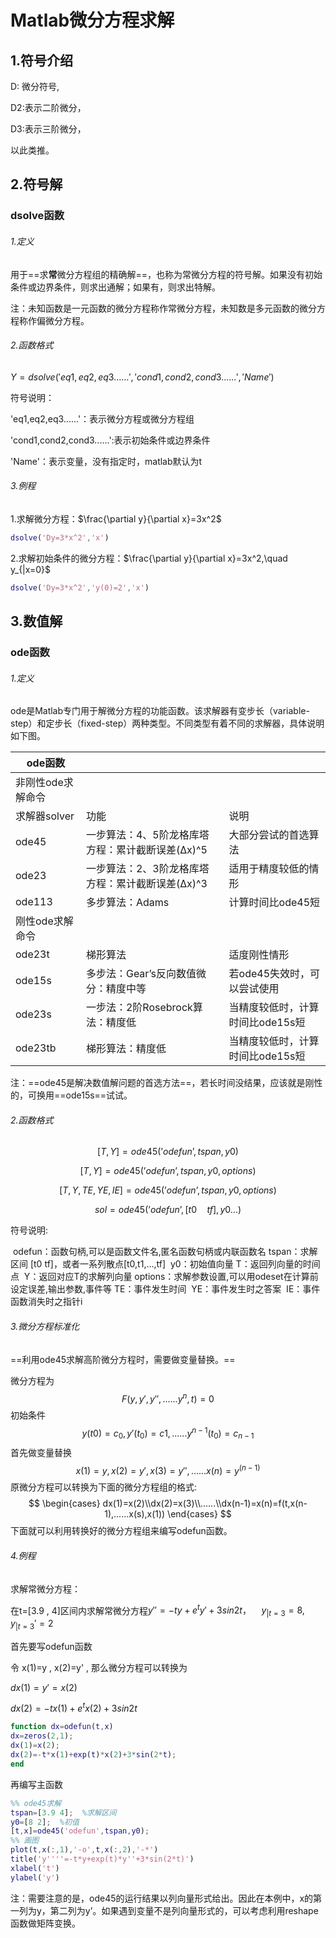 # Matlab微分方程求解

## 1.符号介绍

D: 微分符号,

D2:表示二阶微分，

D3:表示三阶微分，

以此类推。

## 2.符号解

### dsolve函数

###### 1.定义

用于==求**常**微分方程组的精确解==，也称为常微分方程的符号解。如果没有初始条件或边界条件，则求出通解；如果有，则求出特解。

注：未知函数是一元函数的微分方程称作常微分方程，未知数是多元函数的微分方程称作偏微分方程。

###### 2.函数格式

$Y=dsolve('eq1,eq2,eq3......','cond1,cond2,cond3......','Name')$

符号说明：

'eq1,eq2,eq3......'：表示微分方程或微分方程组

'cond1,cond2,cond3......':表示初始条件或边界条件

'Name'：表示变量，没有指定时，matlab默认为t

###### 3.例程

1.求解微分方程：$\frac{\partial y}{\partial x}=3x^2$

```matlab
dsolve('Dy=3*x^2','x')
```

2.求解初始条件的微分方程：$\frac{\partial y}{\partial x}=3x^2,\quad y_{|x=0}$

```matlab
dsolve('Dy=3*x^2','y(0)=2','x')
```

## 3.数值解

### ode函数

###### 1.定义

ode是Matlab专门用于解微分方程的功能函数。该求解器有变步长（variable-step）和定步长（fixed-step）两种类型。不同类型有着不同的求解器，具体说明如下图。 

| ode函数           |                                                  |                                  |
| ----------------- | ------------------------------------------------ | -------------------------------- |
| 非刚性ode求解命令 |                                                  |                                  |
| 求解器solver      | 功能                                             | 说明                             |
| ode45             | 一步算法：4、5阶龙格库塔方程：累计截断误差(Δx)^5 | 大部分尝试的首选算法             |
| ode23             | 一步算法：2、3阶龙格库塔方程：累计截断误差(Δx)^3 | 适用于精度较低的情形             |
| ode113            | 多步算法：Adams                                  | 计算时间比ode45短                |
| 刚性ode求解命令   |                                                  |                                  |
| ode23t            | 梯形算法                                         | 适度刚性情形                     |
| ode15s            | 多步法：Gear’s反向数值微分：精度中等             | 若ode45失效时，可以尝试使用      |
| ode23s            | 一步法：2阶Rosebrock算法：精度低                 | 当精度较低时，计算时间比ode15s短 |
| ode23tb           | 梯形算法：精度低                                 | 当精度较低时，计算时间比ode15s短 |

注：==ode45是解决数值解问题的首选方法==，若长时间没结果，应该就是刚性的，可换用==ode15s==试试。

###### 2.函数格式

$$
[T,Y] = ode45({’}odefun{’},tspan,y0)
$$

$$
[T,Y] = ode45(’odefun’,tspan,y0,options)
$$

$$
[T,Y,TE,YE,IE] = ode45(’odefun’,tspan,y0,options)
$$

$$
sol = ode45(’odefun’,[t0\quad tf],y0...)
$$

符号说明: 

​     odefun：函数句柄,可以是函数文件名,匿名函数句柄或内联函数名
​     tspan：求解区间 [t0  tf]，或者一系列散点[t0,t1,...,tf]
​     y0：初始值向量
​     T：返回列向量的时间点
​     Y：返回对应T的求解列向量
​     options：求解参数设置,可以用odeset在计算前设定误差,输出参数,事件等
​     TE：事件发生时间
​     YE：事件发生时之答案
​     IE：事件函数消失时之指针i

###### 3.微分方程标准化

==利用ode45求解高阶微分方程时，需要做变量替换。==

微分方程为
$$
F(y,y',y'',......y^{n},t)=0
$$
初始条件
$$
y(t0)=c_0,y'(t_0)=c1,......y^{n-1}(t_0)=c_{n-1}
$$
首先做变量替换 
$$
x(1)=y,x(2)=y',x(3)=y'',......x(n)=y^{(n-1)}
$$
原微分方程可以转换为下面的微分方程组的格式:
$$
\begin{cases} dx(1)=x(2)\\dx(2)=x(3)\\......\\dx(n-1)=x(n)=f(t,x(n-1),......x(s),x(1)) \end{cases}
$$
下面就可以利用转换好的微分方程组来编写odefun函数。

###### 4.例程

求解常微分方程：

在t=[3.9 , 4]区间内求解常微分方程$y''=-ty+e^ty'+3sin2t，\quad y_{|t=3}=8,\quad y_{|t=3}'=2$



首先要写odefun函数

令  x(1)=y  ,  x(2)=y'  ,  那么微分方程可以转换为

$dx(1) = y' = x(2)$

$dx(2) = -tx(1) + e^tx(2) + 3sin2t$

```matlab
function dx=odefun(t,x)
dx=zeros(2,1);
dx(1)=x(2);
dx(2)=-t*x(1)+exp(t)*x(2)+3*sin(2*t);
end
```

再编写主函数

```matlab
%% ode45求解
tspan=[3.9 4];  %求解区间
y0=[8 2];  %初值
[t,x]=ode45('odefun',tspan,y0);
%% 画图
plot(t,x(:,1),'-o',t,x(:,2),'-*')
title('y''''=-t*y+exp(t)*y''+3*sin(2*t)')
xlabel('t')
ylabel('y')
```

注：需要注意的是，ode45的运行结果以列向量形式给出。因此在本例中，x的第一列为y，第二列为y’。如果遇到变量不是列向量形式的，可以考虑利用reshape函数做矩阵变换。























































